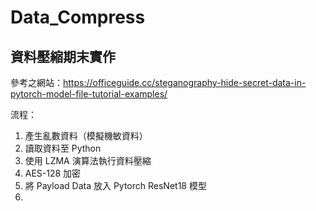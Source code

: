 # Data_Compress
## 資料壓縮期末實作
參考之網站：https://officeguide.cc/steganography-hide-secret-data-in-pytorch-model-file-tutorial-examples/

流程：
1. 產生亂數資料（模擬機敏資料）
2. 讀取資料至 Python
3. 使用 LZMA 演算法執行資料壓縮
4. AES-128 加密
5. 將 Payload Data 放入 Pytorch ResNet18 模型
6. 
